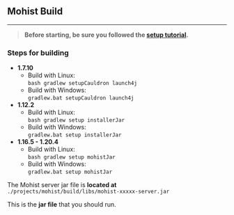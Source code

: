 ## Mohist Build
---

> **Before starting, be sure you followed the [setup tutorial](developer/setup.md).**

### Steps for building
* **1.7.10**
  * Build with Linux:  
    `bash gradlew setupCauldron launch4j`
  * Build with Windows:    
    `gradlew.bat setupCauldron launch4j`
* **1.12.2**
  * Build with Linux:  
    `bash gradlew setup installerJar`
  * Build with Windows:  
    `gradlew.bat setup installerJar`
* **1.16.5 - 1.20.4**
  * Build with Linux:  
    `bash gradlew setup mohistJar`
  * Build with Windows:  
    `gradlew.bat setup mohistJar`

The Mohist server jar file is **located at** `./projects/mohist/build/libs/mohist-xxxxx-server.jar`

This is the **jar file** that you should run.
